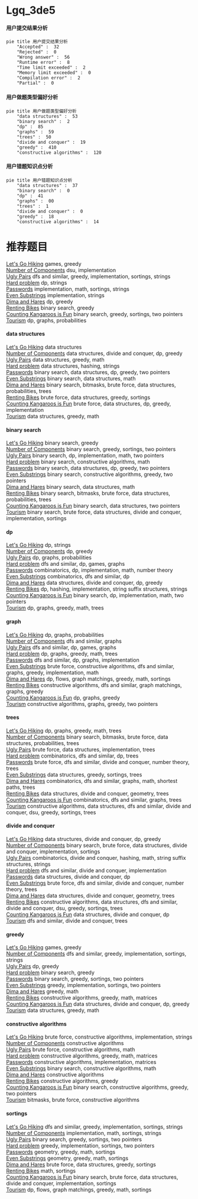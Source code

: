 # Lgq_3de5
<!-- tabs:start -->
#### **用户提交结果分析**

```mermaid
pie title 用户提交结果分析
    "Accepted" :  32
    "Rejected" :  0
    "Wrong answer" :  56
    "Runtime error" :  8
    "Time limit exceeded" :  2
    "Memory limit exceeded" :  0
    "Compilation error" :  2
    "Partial" :  0
```
#### **用户做题类型偏好分析**

```mermaid
pie title 用户做题类型偏好分析
    "data structures" :  53
    "binary search" :  2
    "dp" :  85
    "graphs" :  59
    "trees" :  50
    "divide and conquer" :  19
    "greedy" :  410
    "constructive algorithms" :  120
```
#### **用户错题知识点分析**

```mermaid
pie title 用户错题知识点分析
    "data structures" :  37
    "binary search" :  0
    "dp" :  41
    "graphs" :  00
    "trees" :  1
    "divide and conquer" :  0
    "greedy" :  18
    "constructive algorithms" :  14
```
<!-- tabs:end -->
# 推荐题目
[Let's Go Hiking](http://codeforces.com/problemset/problem/1495/B)		games,
                        greedy		  
[Number of Components](http://codeforces.com/problemset/problem/1303/F)		dsu,
                        implementation		  
[Ugly Pairs](http://codeforces.com/problemset/problem/1156/B)		dfs and similar,
                        greedy,
                        implementation,
                        sortings,
                        strings		  
[Hard problem](http://codeforces.com/problemset/problem/706/C)		dp,
                        strings		  
[Passwords](http://codeforces.com/problemset/problem/721/B)		implementation,
                        math,
                        sortings,
                        strings		  
[Even Substrings](http://codeforces.com/problemset/problem/1139/A)		implementation,
                        strings		  
[Dima and Hares](http://codeforces.com/problemset/problem/358/D)		dp,
                        greedy		  
[Renting Bikes](http://codeforces.com/problemset/problem/363/D)		binary search,
                        greedy		  
[Counting Kangaroos is Fun](http://codeforces.com/problemset/problem/372/A)		binary search,
                        greedy,
                        sortings,
                        two pointers		  
[Tourism](https://codeforces.com/contest/1314/problem/D)		dp,
                        graphs,
                        probabilities		  
<!-- tabs:start -->
#### **data structures**
[Let's Go Hiking](https://codeforces.com/contest/674/problem/G)		data structures		  
[Number of Components](http://codeforces.com/problemset/problem/1400/E)		data structures,
                        divide and conquer,
                        dp,
                        greedy		  
[Ugly Pairs](http://codeforces.com/problemset/problem/1209/H)		data structures,
                        greedy,
                        math		  
[Hard problem](http://codeforces.com/problemset/problem/1320/D)		data structures,
                        hashing,
                        strings		  
[Passwords](http://codeforces.com/problemset/problem/1492/C)		binary search,
                        data structures,
                        dp,
                        greedy,
                        two pointers		  
[Even Substrings](http://codeforces.com/problemset/problem/1490/G)		binary search,
                        data structures,
                        math		  
[Dima and Hares](http://codeforces.com/problemset/problem/1479/D)		binary search,
                        bitmasks,
                        brute force,
                        data structures,
                        probabilities,
                        trees		  
[Renting Bikes](http://codeforces.com/problemset/problem/1497/A)		brute force,
                        data structures,
                        greedy,
                        sortings		  
[Counting Kangaroos is Fun](http://codeforces.com/problemset/problem/1491/C)		brute force,
                        data structures,
                        dp,
                        greedy,
                        implementation		  
[Tourism](http://codeforces.com/problemset/problem/1492/B)		data structures,
                        greedy,
                        math		  
#### **binary search**
[Let's Go Hiking](http://codeforces.com/problemset/problem/363/D)		binary search,
                        greedy		  
[Number of Components](http://codeforces.com/problemset/problem/372/A)		binary search,
                        greedy,
                        sortings,
                        two pointers		  
[Ugly Pairs](http://codeforces.com/problemset/problem/1408/C)		binary search,
                        dp,
                        implementation,
                        math,
                        two pointers		  
[Hard problem](http://codeforces.com/problemset/problem/468/C)		binary search,
                        constructive algorithms,
                        math		  
[Passwords](http://codeforces.com/problemset/problem/1492/C)		binary search,
                        data structures,
                        dp,
                        greedy,
                        two pointers		  
[Even Substrings](http://codeforces.com/problemset/problem/1463/D)		binary search,
                        constructive algorithms,
                        greedy,
                        two pointers		  
[Dima and Hares](http://codeforces.com/problemset/problem/1490/G)		binary search,
                        data structures,
                        math		  
[Renting Bikes](http://codeforces.com/problemset/problem/1479/D)		binary search,
                        bitmasks,
                        brute force,
                        data structures,
                        probabilities,
                        trees		  
[Counting Kangaroos is Fun](http://codeforces.com/problemset/problem/1436/E)		binary search,
                        data structures,
                        two pointers		  
[Tourism](http://codeforces.com/problemset/problem/1461/D)		binary search,
                        brute force,
                        data structures,
                        divide and conquer,
                        implementation,
                        sortings		  
#### **dp**
[Let's Go Hiking](http://codeforces.com/problemset/problem/706/C)		dp,
                        strings		  
[Number of Components](http://codeforces.com/problemset/problem/358/D)		dp,
                        greedy		  
[Ugly Pairs](https://codeforces.com/contest/1314/problem/D)		dp,
                        graphs,
                        probabilities		  
[Hard problem](http://codeforces.com/problemset/problem/936/B)		dfs and similar,
                        dp,
                        games,
                        graphs		  
[Passwords](http://codeforces.com/problemset/problem/235/E)		combinatorics,
                        dp,
                        implementation,
                        math,
                        number theory		  
[Even Substrings](http://codeforces.com/problemset/problem/1178/F1)		combinatorics,
                        dfs and similar,
                        dp		  
[Dima and Hares](http://codeforces.com/problemset/problem/1400/E)		data structures,
                        divide and conquer,
                        dp,
                        greedy		  
[Renting Bikes](http://codeforces.com/problemset/problem/1393/E1)		dp,
                        hashing,
                        implementation,
                        string suffix structures,
                        strings		  
[Counting Kangaroos is Fun](http://codeforces.com/problemset/problem/1408/C)		binary search,
                        dp,
                        implementation,
                        math,
                        two pointers		  
[Tourism](http://codeforces.com/problemset/problem/1369/D)		dp,
                        graphs,
                        greedy,
                        math,
                        trees		  
#### **graph**
[Let's Go Hiking](https://codeforces.com/contest/1314/problem/D)		dp,
                        graphs,
                        probabilities		  
[Number of Components](http://codeforces.com/problemset/problem/1266/F)		dfs and similar,
                        graphs		  
[Ugly Pairs](http://codeforces.com/problemset/problem/936/B)		dfs and similar,
                        dp,
                        games,
                        graphs		  
[Hard problem](http://codeforces.com/problemset/problem/1369/D)		dp,
                        graphs,
                        greedy,
                        math,
                        trees		  
[Passwords](http://codeforces.com/problemset/problem/1498/D)		dfs and similar,
                        dp,
                        graphs,
                        implementation		  
[Even Substrings](http://codeforces.com/problemset/problem/1487/C)		brute force,
                        constructive algorithms,
                        dfs and similar,
                        graphs,
                        greedy,
                        implementation,
                        math		  
[Dima and Hares](http://codeforces.com/problemset/problem/1437/C)		dp,
                        flows,
                        graph matchings,
                        greedy,
                        math,
                        sortings		  
[Renting Bikes](http://codeforces.com/problemset/problem/1470/D)		constructive algorithms,
                        dfs and similar,
                        graph matchings,
                        graphs,
                        greedy		  
[Counting Kangaroos is Fun](http://codeforces.com/problemset/problem/1476/C)		dp,
                        graphs,
                        greedy		  
[Tourism](http://codeforces.com/problemset/problem/1304/D)		constructive algorithms,
                        graphs,
                        greedy,
                        two pointers		  
#### **trees**
[Let's Go Hiking](http://codeforces.com/problemset/problem/1369/D)		dp,
                        graphs,
                        greedy,
                        math,
                        trees		  
[Number of Components](http://codeforces.com/problemset/problem/1479/D)		binary search,
                        bitmasks,
                        brute force,
                        data structures,
                        probabilities,
                        trees		  
[Ugly Pairs](http://codeforces.com/problemset/problem/1511/C)		brute force,
                        data structures,
                        implementation,
                        trees		  
[Hard problem](http://codeforces.com/problemset/problem/1499/F)		combinatorics,
                        dfs and similar,
                        dp,
                        trees		  
[Passwords](http://codeforces.com/problemset/problem/1491/E)		brute force,
                        dfs and similar,
                        divide and conquer,
                        number theory,
                        trees		  
[Even Substrings](http://codeforces.com/problemset/problem/1466/D)		data structures,
                        greedy,
                        sortings,
                        trees		  
[Dima and Hares](http://codeforces.com/problemset/problem/1495/D)		combinatorics,
                        dfs and similar,
                        graphs,
                        math,
                        shortest paths,
                        trees		  
[Renting Bikes](http://codeforces.com/problemset/problem/1303/G)		data structures,
                        divide and conquer,
                        geometry,
                        trees		  
[Counting Kangaroos is Fun](http://codeforces.com/problemset/problem/1454/E)		combinatorics,
                        dfs and similar,
                        graphs,
                        trees		  
[Tourism](http://codeforces.com/problemset/problem/1494/D)		constructive algorithms,
                        data structures,
                        dfs and similar,
                        divide and conquer,
                        dsu,
                        greedy,
                        sortings,
                        trees		  
#### **divide and conquer**
[Let's Go Hiking](http://codeforces.com/problemset/problem/1400/E)		data structures,
                        divide and conquer,
                        dp,
                        greedy		  
[Number of Components](http://codeforces.com/problemset/problem/1461/D)		binary search,
                        brute force,
                        data structures,
                        divide and conquer,
                        implementation,
                        sortings		  
[Ugly Pairs](http://codeforces.com/problemset/problem/1466/G)		combinatorics,
                        divide and conquer,
                        hashing,
                        math,
                        string suffix structures,
                        strings		  
[Hard problem](http://codeforces.com/problemset/problem/1490/D)		dfs and similar,
                        divide and conquer,
                        implementation		  
[Passwords](https://codeforces.com/contest/1483/problem/C)		data structures,
                        divide and conquer,
                        dp		  
[Even Substrings](http://codeforces.com/problemset/problem/1491/E)		brute force,
                        dfs and similar,
                        divide and conquer,
                        number theory,
                        trees		  
[Dima and Hares](http://codeforces.com/problemset/problem/1303/G)		data structures,
                        divide and conquer,
                        geometry,
                        trees		  
[Renting Bikes](http://codeforces.com/problemset/problem/1494/D)		constructive algorithms,
                        data structures,
                        dfs and similar,
                        divide and conquer,
                        dsu,
                        greedy,
                        sortings,
                        trees		  
[Counting Kangaroos is Fun](http://codeforces.com/problemset/problem/1482/E)		data structures,
                        divide and conquer,
                        dp		  
[Tourism](http://codeforces.com/problemset/problem/566/C)		dfs and similar,
                        divide and conquer,
                        trees		  
#### **greedy**
[Let's Go Hiking](http://codeforces.com/problemset/problem/1495/B)		games,
                        greedy		  
[Number of Components](http://codeforces.com/problemset/problem/1156/B)		dfs and similar,
                        greedy,
                        implementation,
                        sortings,
                        strings		  
[Ugly Pairs](http://codeforces.com/problemset/problem/358/D)		dp,
                        greedy		  
[Hard problem](http://codeforces.com/problemset/problem/363/D)		binary search,
                        greedy		  
[Passwords](http://codeforces.com/problemset/problem/372/A)		binary search,
                        greedy,
                        sortings,
                        two pointers		  
[Even Substrings](http://codeforces.com/problemset/problem/762/B)		greedy,
                        implementation,
                        sortings,
                        two pointers		  
[Dima and Hares](http://codeforces.com/problemset/problem/955/A)		greedy,
                        math		  
[Renting Bikes](http://codeforces.com/problemset/problem/193/C)		constructive algorithms,
                        greedy,
                        math,
                        matrices		  
[Counting Kangaroos is Fun](http://codeforces.com/problemset/problem/1400/E)		data structures,
                        divide and conquer,
                        dp,
                        greedy		  
[Tourism](http://codeforces.com/problemset/problem/1209/H)		data structures,
                        greedy,
                        math		  
#### **constructive algorithms**
[Let's Go Hiking](http://codeforces.com/problemset/problem/551/B)		brute force,
                        constructive algorithms,
                        implementation,
                        strings		  
[Number of Components](http://codeforces.com/problemset/problem/1335/B)		constructive algorithms		  
[Ugly Pairs](https://codeforces.com/contest/907/problem/D)		brute force,
                        constructive algorithms,
                        math		  
[Hard problem](http://codeforces.com/problemset/problem/193/C)		constructive algorithms,
                        greedy,
                        math,
                        matrices		  
[Passwords](http://codeforces.com/problemset/problem/1025/E)		constructive algorithms,
                        implementation,
                        matrices		  
[Even Substrings](http://codeforces.com/problemset/problem/468/C)		binary search,
                        constructive algorithms,
                        math		  
[Dima and Hares](http://codeforces.com/problemset/problem/1395/B)		constructive algorithms		  
[Renting Bikes](http://codeforces.com/problemset/problem/1493/A)		constructive algorithms,
                        greedy		  
[Counting Kangaroos is Fun](http://codeforces.com/problemset/problem/1463/D)		binary search,
                        constructive algorithms,
                        greedy,
                        two pointers		  
[Tourism](https://codeforces.com/contest/1456/problem/B)		bitmasks,
                        brute force,
                        constructive algorithms		  
#### **sortings**
[Let's Go Hiking](http://codeforces.com/problemset/problem/1156/B)		dfs and similar,
                        greedy,
                        implementation,
                        sortings,
                        strings		  
[Number of Components](http://codeforces.com/problemset/problem/721/B)		implementation,
                        math,
                        sortings,
                        strings		  
[Ugly Pairs](http://codeforces.com/problemset/problem/372/A)		binary search,
                        greedy,
                        sortings,
                        two pointers		  
[Hard problem](http://codeforces.com/problemset/problem/762/B)		greedy,
                        implementation,
                        sortings,
                        two pointers		  
[Passwords](https://codeforces.com/contest/1496/problem/C)		geometry,
                        greedy,
                        math,
                        sortings		  
[Even Substrings](http://codeforces.com/problemset/problem/1495/A)		geometry,
                        greedy,
                        math,
                        sortings		  
[Dima and Hares](http://codeforces.com/problemset/problem/1497/A)		brute force,
                        data structures,
                        greedy,
                        sortings		  
[Renting Bikes](http://codeforces.com/problemset/problem/1427/A)		math,
                        sortings		  
[Counting Kangaroos is Fun](http://codeforces.com/problemset/problem/1461/D)		binary search,
                        brute force,
                        data structures,
                        divide and conquer,
                        implementation,
                        sortings		  
[Tourism](http://codeforces.com/problemset/problem/1437/C)		dp,
                        flows,
                        graph matchings,
                        greedy,
                        math,
                        sortings		  
<!-- tabs:end -->
